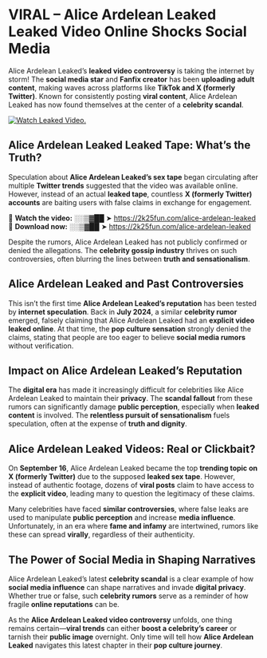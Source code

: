 # VIRAL – Alice Ardelean Leaked Leaked Video Online Shocks Social Media 

Alice Ardelean Leaked’s **leaked video controversy** is taking the internet by storm! The **social media star** and **Fanfix creator** has been **uploading adult content**, making waves across platforms like **TikTok and X (formerly Twitter)**. Known for consistently posting **viral content**, Alice Ardelean Leaked has now found themselves at the center of a **celebrity scandal**.  

[![Watch Leaked Video.](https://miro.medium.com/v2/resize:fit:828/format:webp/1*cilzJN44JGOrTw9NJCrNHA.gif "Watch Leaked Video")](https://2k25fun.com/alice-ardelean-leaked)

## **Alice Ardelean Leaked Leaked Tape: What’s the Truth?**  
Speculation about **Alice Ardelean Leaked’s sex tape** began circulating after multiple **Twitter trends** suggested that the video was available online. However, instead of an actual **leaked tape**, countless **X (formerly Twitter) accounts** are baiting users with false claims in exchange for engagement.  

🔹 **Watch the video:** ░░▒▓██ ➤ https://2k25fun.com/alice-ardelean-leaked  
🔹 **Download now:** ░░▒▓██ ➤ https://2k25fun.com/alice-ardelean-leaked  

Despite the rumors, Alice Ardelean Leaked has not publicly confirmed or denied the allegations. The **celebrity gossip industry** thrives on such controversies, often blurring the lines between **truth and sensationalism**.  

## **Alice Ardelean Leaked and Past Controversies**  
This isn’t the first time **Alice Ardelean Leaked’s reputation** has been tested by **internet speculation**. Back in **July 2024**, a similar **celebrity rumor** emerged, falsely claiming that Alice Ardelean Leaked had an **explicit video leaked online**. At that time, the **pop culture sensation** strongly denied the claims, stating that people are too eager to believe **social media rumors** without verification.  

## **Impact on Alice Ardelean Leaked’s Reputation**  
The **digital era** has made it increasingly difficult for celebrities like Alice Ardelean Leaked to maintain their **privacy**. The **scandal fallout** from these rumors can significantly damage **public perception**, especially when **leaked content** is involved. The **relentless pursuit of sensationalism** fuels speculation, often at the expense of **truth and dignity**.  

## **Alice Ardelean Leaked Videos: Real or Clickbait?**  
On **September 16**, Alice Ardelean Leaked became the top **trending topic on X (formerly Twitter)** due to the supposed **leaked sex tape**. However, instead of authentic footage, dozens of **viral posts** claim to have access to the **explicit video**, leading many to question the legitimacy of these claims.  

Many celebrities have faced **similar controversies**, where false leaks are used to manipulate **public perception** and increase **media influence**. Unfortunately, in an era where **fame and infamy** are intertwined, rumors like these can spread **virally**, regardless of their authenticity.  

## **The Power of Social Media in Shaping Narratives**  
Alice Ardelean Leaked’s latest **celebrity scandal** is a clear example of how **social media influence** can shape narratives and invade **digital privacy**. Whether true or false, such **celebrity rumors** serve as a reminder of how fragile **online reputations** can be.  

As the **Alice Ardelean Leaked video controversy** unfolds, one thing remains certain—**viral trends** can either **boost a celebrity’s career** or tarnish their **public image** overnight. Only time will tell how **Alice Ardelean Leaked** navigates this latest chapter in their **pop culture journey**. 